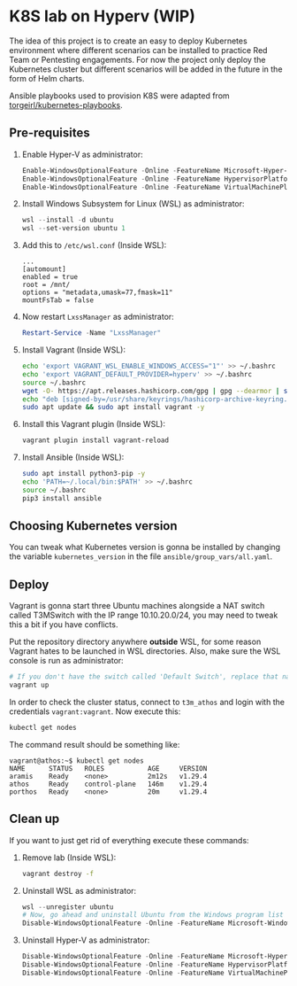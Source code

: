 # K8S lab on Hyperv (WIP)

The idea of this project is to create an easy to deploy Kubernetes environment where different scenarios can be installed to practice Red Team or Pentesting engagements. For now the project only deploy the Kubernetes cluster but different scenarios will be added in the future in the form of Helm charts.

Ansible playbooks used to provision K8S were adapted from [torgeirl/kubernetes-playbooks](https://github.com/torgeirl/kubernetes-playbooks).

## Pre-requisites

1. Enable Hyper-V as administrator:
   ```powershell
   Enable-WindowsOptionalFeature -Online -FeatureName Microsoft-Hyper-V-All
   Enable-WindowsOptionalFeature -Online -FeatureName HypervisorPlatform
   Enable-WindowsOptionalFeature -Online -FeatureName VirtualMachinePlatform
   ```
2. Install Windows Subsystem for Linux (WSL) as administrator:
   ```powershell
   wsl --install -d ubuntu
   wsl --set-version ubuntu 1
   ```
3. Add this to `/etc/wsl.conf` (Inside WSL):
   ```
   ...
   [automount]
   enabled = true
   root = /mnt/
   options = "metadata,umask=77,fmask=11"
   mountFsTab = false
   ```
4. Now restart `LxssManager` as administrator:
   ```powershell
   Restart-Service -Name "LxssManager"
   ```
5. Install Vagrant (Inside WSL):
   ```bash
   echo 'export VAGRANT_WSL_ENABLE_WINDOWS_ACCESS="1"' >> ~/.bashrc
   echo 'export VAGRANT_DEFAULT_PROVIDER=hyperv' >> ~/.bashrc
   source ~/.bashrc
   wget -O- https://apt.releases.hashicorp.com/gpg | gpg --dearmor | sudo tee /usr/share/keyrings/hashicorp-archive-keyring.gpg
   echo "deb [signed-by=/usr/share/keyrings/hashicorp-archive-keyring.gpg] https://apt.releases.hashicorp.com $(lsb_release -cs) main" | sudo tee /etc/apt/sources.list.d/hashicorp.list
   sudo apt update && sudo apt install vagrant -y
   ```
6. Install this Vagrant plugin (Inside WSL):
   ```bash
   vagrant plugin install vagrant-reload
   ```
7. Install Ansible (Inside WSL):
   ```bash
   sudo apt install python3-pip -y
   echo 'PATH=~/.local/bin:$PATH' >> ~/.bashrc
   source ~/.bashrc
   pip3 install ansible
   ```

## Choosing Kubernetes version

You can tweak what Kubernetes version is gonna be installed by changing the variable `kubernetes_version` in the file `ansible/group_vars/all.yaml`.

## Deploy

Vagrant is gonna start three Ubuntu machines alongside a NAT switch called T3MSwitch with the
IP range 10.10.20.0/24, you may need to tweak this a bit if you have conflicts.

Put the repository directory anywhere **outside** WSL, for some reason Vagrant hates to be launched in WSL directories. Also, make sure the WSL console is run as administrator:
```bash
# If you don't have the switch called 'Default Switch', replace that name from the Vagrantfile and use any other switch with a DHCP server attached
vagrant up
```

In order to check the cluster status, connect to `t3m_athos` and login with the credentials `vagrant:vagrant`. Now execute this:
```bash
kubectl get nodes
```

The command result should be something like:
```
vagrant@athos:~$ kubectl get nodes
NAME      STATUS   ROLES           AGE     VERSION
aramis    Ready    <none>          2m12s   v1.29.4
athos     Ready    control-plane   146m    v1.29.4
porthos   Ready    <none>          20m     v1.29.4
```

## Clean up

If you want to just get rid of everything execute these commands:
1. Remove lab (Inside WSL):
   ```bash
   vagrant destroy -f
   ```
2. Uninstall WSL as administrator:
   ```powershell
   wsl --unregister ubuntu
   # Now, go ahead and uninstall Ubuntu from the Windows program list
   Disable-WindowsOptionalFeature -Online -FeatureName Microsoft-Windows-Subsystem-Linux
   ```  
3. Uninstall Hyper-V as administrator:
   ```powershell
   Disable-WindowsOptionalFeature -Online -FeatureName Microsoft-Hyper-V-All
   Disable-WindowsOptionalFeature -Online -FeatureName HypervisorPlatform
   Disable-WindowsOptionalFeature -Online -FeatureName VirtualMachinePlatform
   ```

